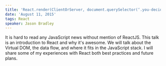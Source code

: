 ```yaml
---
title: 'React.render(ClientOrServer, document.querySelector(‘.you-decide’));'
date: 'August 11, 2015'
tags: React
speaker: Jason Bradley
---
```


It is hard to read any JavaScript news without mention of ReactJS. This talk is an introduction to React and why it's awesome. We will talk about the Virtual DOM, the data flow, and where it fits in the JavaScript stack. I will share some of my experiences with React both best practices and future plans.
